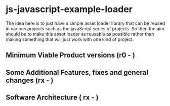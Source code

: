 # js-javascript-example-loader

The idea here is to just have a simple asset loader library that can be reused in various projects such as the javaScript series of projects. So then the aim should be to make this asset loader as reusable as possible rather than making something that will just work with one kind of project.

## Minimum Viable Product versions (r0 - )

## Some Additional Features, fixes and general changes (rx - )

## Software Architecture ( rx - )




